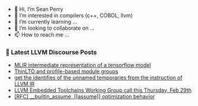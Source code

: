 - 👋 Hi, I’m Sean Perry
- 👀 I’m interested in compilers (c++, COBOL, llvm)
- 🌱 I’m currently learning ...
- 💞️ I’m looking to collaborate on ...
- 📫 How to reach me ...

<!---
s66perry/s66perry is a ✨ special ✨ repository because its `README.md` (this file) appears on your GitHub profile.
You can click the Preview link to take a look at your changes.
--->
### 📕 Latest LLVM Discourse Posts

<!-- DISCOURSE-LLVM:START -->
- [MLIR intermediate representation of a tensorflow model](https://discourse.llvm.org/t/mlir-intermediate-representation-of-a-tensorflow-model/77226#post_2)
- [ThinLTO and profile-based module groups](https://discourse.llvm.org/t/thinlto-and-profile-based-module-groups/77120#post_10)
- [get the identifies of the unnamed temporaries from the instruction of LLVM IR](https://discourse.llvm.org/t/get-the-identifies-of-the-unnamed-temporaries-from-the-instruction-of-llvm-ir/27177#post_13)
- [LLVM Embedded Toolchains Working Group call this Thursday, Feb 29th](https://discourse.llvm.org/t/llvm-embedded-toolchains-working-group-call-this-thursday-feb-29th/77229#post_1)
- [[RFC] __builtin_assume, [[assume]] optimization behavior](https://discourse.llvm.org/t/rfc-builtin-assume-assume-optimization-behavior/76943?page=3#post_41)
<!-- DISCOURSE-LLVM:END -->
